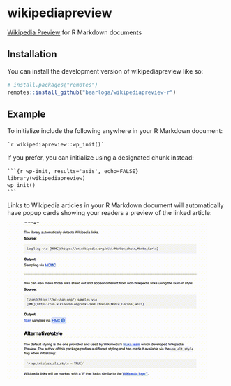 # wikipediapreview

<!-- badges: start -->
<!-- badges: end -->

[Wikipedia Preview](https://www.mediawiki.org/wiki/Wikipedia_Preview) for R Markdown documents

## Installation

You can install the development version of wikipediapreview like so:

``` r
# install.packages("remotes")
remotes::install_github("bearloga/wikipediapreview-r")
```

## Example

To initialize include the following anywhere in your R Markdown document:

```
`r wikipediapreview::wp_init()`
```

If you prefer, you can initialize using a designated chunk instead:

````{verbatim}
```{r wp-init, results='asis', echo=FALSE}
library(wikipediapreview)
wp_init()
```
````

Links to Wikipedia articles in your R Markdown document will automatically have
popup cards showing your readers a preview of the linked article:

![Demonstration of Wikipedia Preview on a rendered R Markdown vignette](man/figures/demo.gif)
